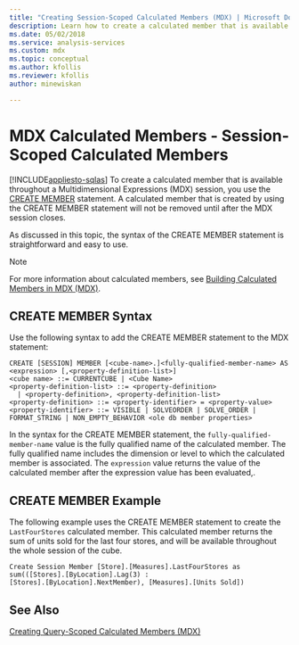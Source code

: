 ```yaml
---
title: "Creating Session-Scoped Calculated Members (MDX) | Microsoft Docs"
description: Learn how to create a calculated member that is available throughout a Multidimensional Expressions (MDX) session by using the CREATE MEMBER statement.
ms.date: 05/02/2018
ms.service: analysis-services
ms.custom: mdx
ms.topic: conceptual
ms.author: kfollis
ms.reviewer: kfollis
author: minewiskan

---
```

# MDX Calculated Members - Session-Scoped Calculated Members
[!INCLUDE[appliesto-sqlas](../../includes/appliesto-sqlas.md)]
  To create a calculated member that is available throughout a Multidimensional Expressions (MDX) session, you use the [CREATE MEMBER](/sql/mdx/mdx-data-definition-create-member) statement. A calculated member that is created by using the CREATE MEMBER statement will not be removed until after the MDX session closes.  
  
 As discussed in this topic, the syntax of the CREATE MEMBER statement is straightforward and easy to use.  
  
> [!NOTE]  
>  For more information about calculated members, see [Building Calculated Members in MDX &#40;MDX&#41;](../../../analysis-services/multidimensional-models/mdx/mdx-calculated-members-building-calculated-members.md).  
  
## CREATE MEMBER Syntax  
 Use the following syntax to add the CREATE MEMBER statement to the MDX statement:  
  
```  
CREATE [SESSION] MEMBER [<cube-name>.]<fully-qualified-member-name> AS <expression> [,<property-definition-list>]  
<cube name> ::= CURRENTCUBE | <Cube Name>  
<property-definition-list> ::= <property-definition>  
  | <property-definition>, <property-definition-list>  
<property-definition> ::= <property-identifier> = <property-value>  
<property-identifier> ::= VISIBLE | SOLVEORDER | SOLVE_ORDER | FORMAT_STRING | NON_EMPTY_BEHAVIOR <ole db member properties>  
```  
  
 In the syntax for the CREATE MEMBER statement, the `fully-qualified-member-name` value is the fully qualified name of the calculated member. The fully qualified name includes the dimension or level to which the calculated member is associated. The `expression` value returns the value of the calculated member after the expression value has been evaluated,.  
  
## CREATE MEMBER Example  
 The following example uses the CREATE MEMBER statement to create the `LastFourStores` calculated member. This calculated member returns the sum of units sold for the last four stores, and will be available throughout the whole session of the cube.  
  
```  
Create Session Member [Store].[Measures].LastFourStores as   
sum(([Stores].[ByLocation].Lag(3) :  
[Stores].[ByLocation].NextMember), [Measures].[Units Sold])  
```  
  
## See Also  
 [Creating Query-Scoped Calculated Members &#40;MDX&#41;](../../../analysis-services/multidimensional-models/mdx/mdx-calculated-members-query-scoped-calculated-members.md)  
  
  
